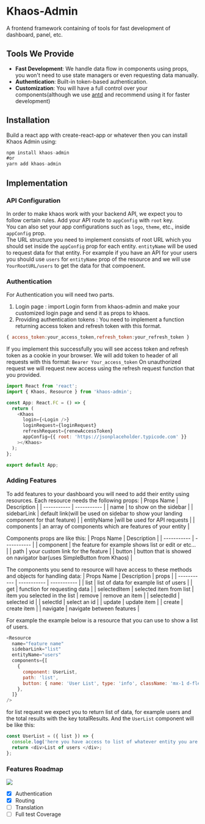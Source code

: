 # Khaos-Admin

A frontend framework containing of tools for fast development of dashboard, panel, etc.

## Tools We Provide

- **Fast Development**: We handle data flow in components using props, you won't need to use state managers or even requesting data manually.
- **Authentication**: Built-in token-based authentication.
- **Customization**: You will have a full control over your components(although we use [antd](https://ant.design/) and recommend using it for faster development)

## Installation

Build a react app with create-react-app or whatever then you can install Khaos Admin using:

```js
npm install khaos-admin
#or
yarn add khaos-admin
```

## Implementation

### API Configuration

In order to make khaos work with your backend API, we expect you to follow certain rules. Add your API route to `appConfig` with `root` key.<br/> You can also set your app configurations such as `logo`, `theme`, etc., inside `appConfig` prop.<br />
The URL structure you need to implement consists of root URL which you should set inside the `appConfig` prop for each entity. `entityName` will be used to request data for that entity. For example if you have an API for your users you should use `users` for `entityName` prop of the resource and we will use `YourRootURL/users` to get the data for that compoenent.

### Authentication

For Authentication you will need two parts.

1. Login page : import Login form from khaos-admin and make your customized login page and send it as props to khaos.
2. Providing authentication tokens : You need to implement a function returning access token and refresh token with this format.

```js
{ access_token:your_access_token,refresh_token:your_refresh_token }
```

If you implement this successfully you will see access token and refresh token as a cookie in your browser. We will add token to header of all requests with this format:
`Bearer Your_access_token`
On unauthorized request we will request new access using the refresh request function that you provided.

```js
import React from 'react';
import { Khaos, Resource } from 'khaos-admin';

const App: React.FC = () => {
  return (
    <Khaos
      login={<Login />}
      loginRequest={loginRequest}
      refreshRequest={renewAccessToken}
      appConfig={{ root: 'https://jsonplaceholder.typicode.com' }}
    ></Khaos>
  );
};

export default App;
```

### Adding Features

To add features to your dashboard you will need to add their entity using resources. Each resource needs the following props:
| Props Name | Description |
| ----------- | ----------- |
| name | to show on the sidebar |
| sidebarLink | default link(will be used on sidebar to show your landing component for that feature) |
| entityName |will be used for API requests |
| components | an array of components which are features of your entity |

Components props are like this:
| Props Name | Description |
| ----------- | ----------- |
| component | the feature for example shows list or edit or etc... |
| path | your custom link for the feature |
| button | button that is showed on navigator bar(uses SimpleButton from Khaos) |

The components you send to resource will have access to these methods and objects for handling data:
| Props Name | Description | props |
| ----------- | ----------- | ----------- |
| list | list of data for example list of users |
| get | function for requesting data |
| selectedItem | selected item from list | item you selected in the list
| remove | remove an item |
| selectedId | selected id |
| selectId | select an id |
| update | update item |
| create | create item |
| navigate | navigate between features |

For example the example below is a resource that you can use to show a list of users.

```js
<Resource
  name="feature name"
  sidebarLink="list"
  entityName="users"
  components={[
    {
      component: UserList,
      path: 'list',
      button: { name: 'User List', type: 'info', className: 'mx-1 d-flex align-items-center' },
    },
  ]}
/>
```

for list request we expect you to return list of data, for example users and the total results with the key totalResults.
And the `UserList` component will be like this:

```js
const UserList = ({ list }) => {
  console.log('here you have access to list of whatever entity you are in', list);
  return <div>List of users </div>;
};
```

### Features Roadmap

![](https://us-central1-progress-markdown.cloudfunctions.net/progress/45)

- [x] Authentication
- [x] Routing
- [ ] Translation
- [ ] Full test Coverage
